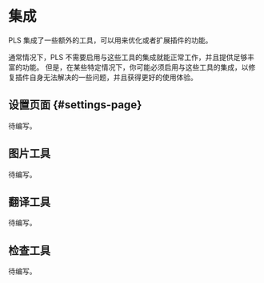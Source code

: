 # 集成

PLS 集成了一些额外的工具，可以用来优化或者扩展插件的功能。

通常情况下，PLS 不需要启用与这些工具的集成就能正常工作，并且提供足够丰富的功能。
但是，在某些特定情况下，你可能必须启用与这些工具的集成，以修复插件自身无法解决的一些问题，并且获得更好的使用体验。

## 设置页面 {#settings-page}

待编写。

## 图片工具

待编写。

## 翻译工具

待编写。

## 检查工具

待编写。